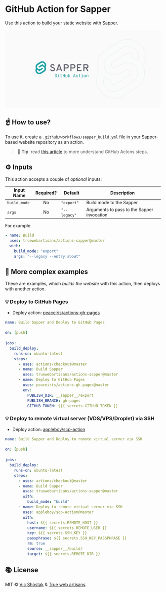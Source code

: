 # GitHub Action for Sapper

Use this action to build your static website with [Sapper](https://sapper.svelte.dev/).

![GitHub Action for Sapper](.github/gh-cover.png)

## ☝️ How to use?

To use it, create a `.github/workflows/sapper_build.yml` file in your Sapper-based website repository as an action.

> 📌 **Tip**: read [this article](https://help.github.com/en/articles/workflow-syntax-for-github-actions#jobsjob_idsteps) to more understand GitHub Actons steps.

## ⚙️ Inputs

This action accepts a couple of _optional_ inputs:

| Input Name   | Required? |   Default    | Description                                             |
| ------------ | :-------: | ---------- | ------------------------------------------------------- |
| `build_mode` |    No     |  `"export"`  | Build mode to the Sapper |
| `args`       |    No     | `"--legacy"` | Arguments to pass to the Sapper invocation              |

For example:

```yaml
- name: Build
  uses: truewebartisans/actions-sapper@master
  with:
    build_mode: "export"
    args: "--legacy --entry about"
```

## 👀 More complex examples

These are examples, which _builds the website_ with this action, then deploys with another action.

### 💡 Deploy to GitHub Pages

- Deploy action: [peaceiris/actions-gh-pages](https://github.com/peaceiris/actions-gh-pages)

```yaml
name: Build Sapper and Deploy to GitHub Pages

on: [push]

jobs:
  build_deploy:
    runs-on: ubuntu-latest
    steps:
      - uses: actions/checkout@master
      - name: Build Sapper
        uses: truewebartisans/actions-sapper@master
      - name: Deploy to GitHub Pages
        uses: peaceiris/actions-gh-pages@master
        env:
          PUBLISH_DIR: __sapper__/export
          PUBLISH_BRANCH: gh-pages
          GITHUB_TOKEN: ${{ secrets.GITHUB_TOKEN }}
```

### 💡 Deploy to remote virtual server (VDS/VPS/Droplet) via SSH

- Deploy action: [appleboy/scp-action](https://github.com/appleboy/scp-action)

```yaml
name: Build Sapper and Deploy to remote virtual server via SSH

on: [push]

jobs:
  build_deploy:
    runs-on: ubuntu-latest
    steps:
      - uses: actions/checkout@master
      - name: Build Sapper
        uses: truewebartisans/actions-sapper@master
        with:
          build_mode: "build"
      - name: Deploy to remote virtual server via SSH
        uses: appleboy/scp-action@master
        with:
          host: ${{ secrets.REMOTE_HOST }}
          username: ${{ secrets.REMOTE_USER }}
          key: ${{ secrets.SSH_KEY }}
          passphrase: ${{ secrets.SSH_KEY_PASSPHRASE }}
          rm: true
          source: __sapper__/build/
          target: ${{ secrets.REMOTE_DIR }}
```

## 📚 License

MIT &copy; [Vic Shóstak](https://github.com/koddr) & [True web artisans](https://1wa.co/).

